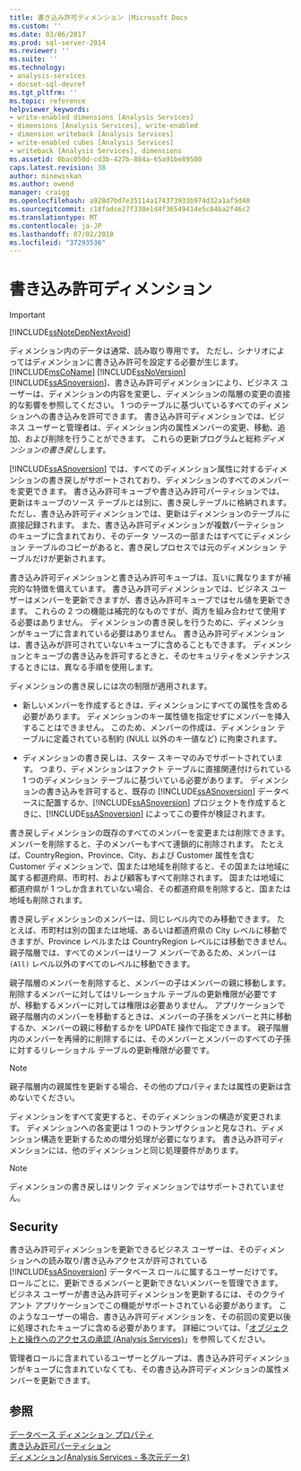 ```yaml
---
title: 書き込み許可ディメンション |Microsoft Docs
ms.custom: ''
ms.date: 03/06/2017
ms.prod: sql-server-2014
ms.reviewer: ''
ms.suite: ''
ms.technology:
- analysis-services
- docset-sql-devref
ms.tgt_pltfrm: ''
ms.topic: reference
helpviewer_keywords:
- write-enabled dimensions [Analysis Services]
- dimensions [Analysis Services], write-enabled
- dimension writeback [Analysis Services]
- write-enabled cubes [Analysis Services]
- writeback [Analysis Services], dimensions
ms.assetid: 0bac050d-cd3b-427b-884a-65a91be89500
caps.latest.revision: 38
author: minewiskan
ms.author: owend
manager: craigg
ms.openlocfilehash: a928d7bd7e35114a174373933b974d32a1af5d40
ms.sourcegitcommit: c18fadce27f330e1d4f36549414e5c84ba2f46c2
ms.translationtype: MT
ms.contentlocale: ja-JP
ms.lasthandoff: 07/02/2018
ms.locfileid: "37293536"
---
```

# <a name="write-enabled-dimensions"></a>書き込み許可ディメンション
    
> [!IMPORTANT]  
>  [!INCLUDE[ssNoteDepNextAvoid](../../includes/ssnotedepnextavoid-md.md)]  
  
 ディメンション内のデータは通常、読み取り専用です。 ただし、シナリオによってはディメンションに書き込み許可を設定する必要が生じます。 [!INCLUDE[msCoName](../../includes/msconame-md.md)] [!INCLUDE[ssNoVersion](../../includes/ssnoversion-md.md)] [!INCLUDE[ssASnoversion](../../includes/ssasnoversion-md.md)]、書き込み許可ディメンションにより、ビジネス ユーザーは、ディメンションの内容を変更し、ディメンションの階層の変更の直接的な影響を参照してください。 1 つのテーブルに基づいているすべてのディメンションへの書き込みを許可できます。 書き込み許可ディメンションでは、ビジネス ユーザーと管理者は、ディメンション内の属性メンバーの変更、移動、追加、および削除を行うことができます。 これらの更新プログラムと総称*ディメンションの書き戻し*します。  
  
 [!INCLUDE[ssASnoversion](../../includes/ssasnoversion-md.md)] では、すべてのディメンション属性に対するディメンションの書き戻しがサポートされており、ディメンションのすべてのメンバーを変更できます。 書き込み許可キューブや書き込み許可パーティションでは、更新はキューブのソース テーブルとは別に、書き戻しテーブルに格納されます。 ただし、書き込み許可ディメンションでは、更新はディメンションのテーブルに直接記録されます。 また、書き込み許可ディメンションが複数パーティションのキューブに含まれており、そのデータ ソースの一部またはすべてにディメンション テーブルのコピーがあると、書き戻しプロセスでは元のディメンション テーブルだけが更新されます。  
  
 書き込み許可ディメンションと書き込み許可キューブは、互いに異なりますが補完的な特徴を備えています。 書き込み許可ディメンションでは、ビジネス ユーザーはメンバーを更新できますが、書き込み許可キューブではセル値を更新できます。 これらの 2 つの機能は補完的なものですが、両方を組み合わせて使用する必要はありません。 ディメンションの書き戻しを行うために、ディメンションがキューブに含まれている必要はありません。 書き込み許可ディメンションは、書き込みが許可されていないキューブに含めることもできます。 ディメンションとキューブの書き込みを許可するときと、そのセキュリティをメンテナンスするときには、異なる手順を使用します。  
  
 ディメンションの書き戻しには次の制限が適用されます。  
  
-   新しいメンバーを作成するときは、ディメンションにすべての属性を含める必要があります。 ディメンションのキー属性値を指定せずにメンバーを挿入することはできません。 このため、メンバーの作成は、ディメンション テーブルに定義されている制約 (NULL 以外のキー値など) に拘束されます。  
  
-   ディメンションの書き戻しは、スター スキーマのみでサポートされています。 つまり、ディメンションはファクト テーブルに直接関連付けられている 1 つのディメンション テーブルに基づいている必要があります。 ディメンションの書き込みを許可すると、既存の [!INCLUDE[ssASnoversion](../../includes/ssasnoversion-md.md)] データベースに配置するか、[!INCLUDE[ssASnoversion](../../includes/ssasnoversion-md.md)] プロジェクトを作成するときに、[!INCLUDE[ssASnoversion](../../includes/ssasnoversion-md.md)] によってこの要件が検証されます。  
  
 書き戻しディメンションの既存のすべてのメンバーを変更または削除できます。 メンバーを削除すると、子のメンバーもすべて連鎖的に削除されます。 たとえば、CountryRegion、Province、City、および Customer 属性を含む Customer ディメンションで、国または地域を削除すると、その国または地域に属する都道府県、市町村、および顧客もすべて削除されます。 国または地域に都道府県が 1 つしか含まれていない場合、その都道府県を削除すると、国または地域も削除されます。  
  
 書き戻しディメンションのメンバーは、同じレベル内でのみ移動できます。 たとえば、市町村は別の国または地域、あるいは都道府県の City レベルに移動できますが、Province レベルまたは CountryRegion レベルには移動できません。 親子階層では、すべてのメンバーはリーフ メンバーであるため、メンバーは `(All)` レベル以外のすべてのレベルに移動できます。  
  
 親子階層のメンバーを削除すると、メンバーの子はメンバーの親に移動します。 削除するメンバーに対してはリレーショナル テーブルの更新権限が必要ですが、移動するメンバーに対しては権限は必要ありません。 アプリケーションで親子階層内のメンバーを移動するときは、メンバーの子孫をメンバーと共に移動するか、メンバーの親に移動するかを UPDATE 操作で指定できます。 親子階層内のメンバーを再帰的に削除するには、そのメンバーとメンバーのすべての子孫に対するリレーショナル テーブルの更新権限が必要です。  
  
> [!NOTE]  
>  親子階層内の親属性を更新する場合、その他のプロパティまたは属性の更新は含めないでください。  
  
 ディメンションをすべて変更すると、そのディメンションの構造が変更されます。 ディメンションへの各変更は 1 つのトランザクションと見なされ、ディメンション構造を更新するための増分処理が必要になります。 書き込み許可ディメンションには、他のディメンションと同じ処理要件があります。  
  
> [!NOTE]  
>  ディメンションの書き戻しはリンク ディメンションではサポートされていません。  
  
## <a name="security"></a>Security  
 書き込み許可ディメンションを更新できるビジネス ユーザーは、そのディメンションへの読み取り/書き込みアクセスが許可されている [!INCLUDE[ssASnoversion](../../includes/ssasnoversion-md.md)] データベース ロールに属するユーザーだけです。 ロールごとに、更新できるメンバーと更新できないメンバーを管理できます。 ビジネス ユーザーが書き込み許可ディメンションを更新するには、そのクライアント アプリケーションでこの機能がサポートされている必要があります。 このようなユーザーの場合、書き込み許可ディメンションを、その前回の変更以後に処理されたキューブに含める必要があります。 詳細については、「[オブジェクトと操作へのアクセスの承認 (Analysis Services)](../multidimensional-models/authorizing-access-to-objects-and-operations-analysis-services.md)」を参照してください。  
  
 管理者ロールに含まれているユーザーとグループは、書き込み許可ディメンションがキューブに含まれていなくても、その書き込み許可ディメンションの属性メンバーを更新できます。  
  
## <a name="see-also"></a>参照  
 [データベース ディメンション プロパティ](database-dimension-properties.md)   
 [書き込み許可パーティション](../multidimensional-models-olap-logical-cube-objects/partitions-write-enabled-partitions.md)   
 [ディメンション&#40;Analysis Services - 多次元データ&#41;](dimensions-analysis-services-multidimensional-data.md)  
  
  
